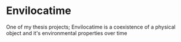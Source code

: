 Envilocatime
============

One of my thesis projects; Envilocatime is a coexistence of a physical object and it's environmental properties over time